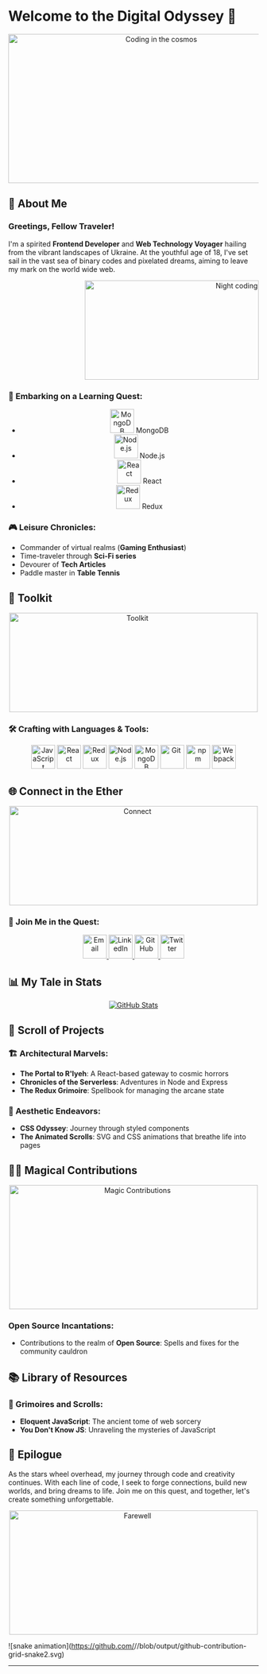 # Welcome to the Digital Odyssey 🚀

<div align="center">
  <img src="https://media.giphy.com/media/QssGEmpkyEOhBCb7e1/giphy.gif" alt="Coding in the cosmos" width="600" height="300">
</div>

## 📖 About Me

### Greetings, Fellow Traveler!

I'm a spirited **Frontend Developer** and **Web Technology Voyager** hailing from the vibrant landscapes of Ukraine. At the youthful age of 18, I've set sail in the vast sea of binary codes and pixelated dreams, aiming to leave my mark on the world wide web.

<div align="right">
  <img src="https://media.giphy.com/media/ln7z2eWriiQAllfVcn/giphy.gif" alt="Night coding" height="200" width="350">
</div>

### 🌱 Embarking on a Learning Quest:

<div align="center">
  
- <img src="https://img.icons8.com/color/48/000000/mongodb.png" alt="MongoDB" width="48" height="48"/> MongoDB
- <img src="https://img.icons8.com/color/48/000000/nodejs.png" alt="Node.js" width="48" height="48"/> Node.js
- <img src="https://img.icons8.com/plasticine/100/000000/react.png" alt="React" width="48" height="48"/> React
- <img src="https://img.icons8.com/color/48/000000/redux.png" alt="Redux" width="48" height="48"/> Redux

</div>

### 🎮 Leisure Chronicles:

- Commander of virtual realms (**Gaming Enthusiast**)
- Time-traveler through **Sci-Fi series**
- Devourer of **Tech Articles**
- Paddle master in **Table Tennis**

## 🧰 Toolkit

<div align="center">
  <img src="https://media.giphy.com/media/iY8CRBdQXODJSCERIr/giphy.gif" alt="Toolkit" width="500" height="200">
</div>

### 🛠 Crafting with Languages & Tools:

<div align="center">
  
<img src="https://img.icons8.com/color/48/000000/javascript.png" alt="JavaScript" width="48" height="48"/>
<img src="https://img.icons8.com/plasticine/100/000000/react.png" alt="React" width="48" height="48"/>
<img src="https://img.icons8.com/color/48/000000/redux.png" alt="Redux" width="48" height="48"/>
<img src="https://img.icons8.com/color/48/000000/nodejs.png" alt="Node.js" width="48" height="48"/>
<img src="https://img.icons8.com/color/48/000000/mongodb.png" alt="MongoDB" width="48" height="48"/>
<img src="https://img.icons8.com/color/48/000000/git.png" alt="Git" width="48" height="48"/>
<img src="https://img.icons8.com/color/48/000000/npm.png" alt="npm" width="48" height="48"/>
<img src="https://img.icons8.com/color/48/000000/webpack.png" alt="Webpack" width="48" height="48"/>

</div>

## 🌐 Connect in the Ether

<div align="center">
  <img src="https://media.giphy.com/media/Wn74RUT0vjnoU98Hnt/giphy.gif" alt="Connect" width="500" height="200">
</div>

### 🤝 Join Me in the Quest:

<div align="center">
  
<a href="mailto:mykyta.olym@student.tuke.sk">
  <img src="https://img.icons8.com/fluent/96/000000/gmail-new.png" alt="Email" width="48" height="48"/>
</a>
<a href="https://www.linkedin.com/in/your-linkedin-id/">
  <img src="https://img.icons8.com/fluent/96/000000/linkedin.png" alt="LinkedIn" width="48" height="48"/>
</a>
<a href="https://github.com/your-github-username">
  <img src="https://img.icons8.com/fluent/96/000000/github.png" alt="GitHub" width="48" height="48"/>
</a>
<a href="https://twitter.com/your-twitter-handle">
  <img src="https://img.icons8.com/fluent/96/000000/twitter.png" alt="Twitter" width="48" height="48"/>
</a>

</div>

## 📊 My Tale in Stats

<div align="center">
  <a href="https://github.com/anuraghazra/github-readme-stats">
    <img src="https://github-readme-stats.vercel.app/api?username=VetteIT&show_icons=true&theme=radical" alt="GitHub Stats">
  </a>
</div>

## 📜 Scroll of Projects

### 🏗️ Architectural Marvels:

- **The Portal to R'lyeh**: A React-based gateway to cosmic horrors
- **Chronicles of the Serverless**: Adventures in Node and Express
- **The Redux Grimoire**: Spellbook for managing the arcane state

### 🎨 Aesthetic Endeavors:

- **CSS Odyssey**: Journey through styled components
- **The Animated Scrolls**: SVG and CSS animations that breathe life into pages

## 🧙‍♂️ Magical Contributions

<div align="center">
  <img src="https://media.giphy.com/media/H4DjXQXamtTiIuCcRU/giphy.gif" alt="Magic Contributions" width="500" height="250">
</div>

### Open Source Incantations:

- Contributions to the realm of **Open Source**: Spells and fixes for the community cauldron

## 📚 Library of Resources

### 📖 Grimoires and Scrolls:

- **Eloquent JavaScript**: The ancient tome of web sorcery
- **You Don't Know JS**: Unraveling the mysteries of JavaScript

## 🌟 Epilogue

As the stars wheel overhead, my journey through code and creativity continues. With each line of code, I seek to forge connections, build new worlds, and bring dreams to life. Join me on this quest, and together, let's create something unforgettable.

<div align="center">
  <img src="https://media.giphy.com/media/XAmGknqVQYB2xwq9pm/giphy.gif" alt="Farewell" width="500" height="250">
</div>

![snake animation](https://github.com/<seu user name>/<seu user name>/blob/output/github-contribution-grid-snake2.svg)

*************************
